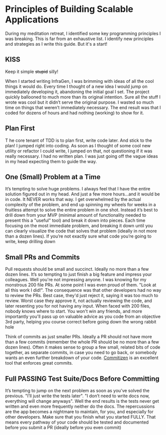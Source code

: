 # Principles of Building Scalable Applications
During my meditation retreat, I identified some key programming principles I was breaking. This is far from an exhaustive list. I identify new principles and strategies as I write this guide. But it's a start!

## KISS
Keep it simple <del>stupid</del> silly! 

When I started writing InfraGen, I was brimming with ideas of all the cool things it would do. Every time I thought of a new idea I would jump on immediately developing it, abandoning the initial goal I set. The project quickly ballooned to much more than its original intention. Sure all the stuff I wrote was cool but it didn’t serve the original purpose. I wasted so much time on things that weren’t immediately necessary. The end result was that I coded for dozens of hours and had nothing (working) to show for it.

## Plan First
T he core tenant of TDD is to plan first, write code later. And stick to the plan! I jumped right into coding. As soon as I thought of some cool new utility or refactor I could write, I jumped on that, not questioning if it was really necessary. I had no written plan. I was just going off the vague ideas in my head expecting them to guide the way.

## One (Small) Problem at a Time
It’s tempting to solve huge problems. I always feel that I have the entire solution figured out in my head. And just a few more hours...and it would be in code. It NEVER works that way. I get overwhelmed by the actual complexity of the problem, and end up spinning my wheels for weeks in a fruitless attempt to solve the entire problem in one shot. Instead it’s best to drill down from your MVP (minimal amount of functionality needed to present this a "useful" tool) and break it down into pieces. Each time focusing on the most immediate problem, and breaking it down until you can clearly visualize the code that solves that problem (ideally in not more than a dozen lines). If you’re not exactly sure what code you’re going to write, keep drilling down

## Small PRs and Commits
Pull requests should be small and succinct. Ideally no more than a few dozen lines. It’s so tempting to just finish a big feature and impress your colleagues. Well you're not impressing anyone. I was knowing for my monstrous 200 file PRs. At some point I was even proud of them. "Look at all this work I did!". The consequence was that other developers had no way to review the PRs. Best case, they'd just reject it, saying it was too much to review. Worst case they approve it, not actually reviewing the code, and later resenting you for not having any input. When faced with 200 files, nobody knows where to start. You won't win any friends, and more importantly you'll pass up on valuable advice as you code from an objective 3rd party, helping you course correct before going down the wrong rabbit hole

Think of commits as just smaller PRs. Ideally a PR should not have more than a few commits (remember the whole PR should be no more than a few dozen lines). Often it makes sense to group a few small, related bits of code together, as separate commits, in case you need to go back, or somebody wants an even further breakdown of your code. [Commitizen](https://github.com/commitizen/cz-cli) is an excellent tool that enforces great commits.

## Full PASSING Test Suite/Docs Before Committing
It’s tempting to jump on the next problem as soon as you’ve solved the previous. "I’ll just write the tests later". "I don’t need to write docs now, everything will change anyways". Well the end results is the tests never get written and even more frequently neither do the docs. The repercussions are the app becomes a nightmare to maintain, for you, and especially for other developers. Make sure that you finish what you started FULLY. That means every pathway of your code should be tested and documented before you submit a PR (ideally before you even commit)
